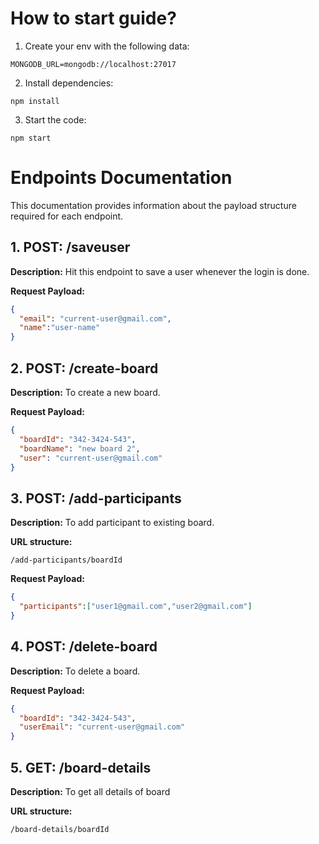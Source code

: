 # How to start guide?
1. Create your env with the following data:
   
```
MONGODB_URL=mongodb://localhost:27017
```

2. Install dependencies:
```
npm install
```

3. Start the code:
```
npm start
```

# Endpoints Documentation

This documentation provides information about the payload structure required for each endpoint.

## 1. POST: /saveuser

**Description:**
Hit this endpoint to save a user whenever the login is done. 

**Request Payload:**

```json
{
  "email": "current-user@gmail.com",
  "name":"user-name"
}
```

## 2. POST: /create-board

**Description:**
To create a new board.

**Request Payload:**

```json
{
  "boardId": "342-3424-543",
  "boardName": "new board 2",
  "user": "current-user@gmail.com"
}
```

## 3. POST: /add-participants

**Description:**
To add participant to existing board.

**URL structure:**

```
/add-participants/boardId
```

**Request Payload:**

```json
{
  "participants":["user1@gmail.com","user2@gmail.com"]
}
```

## 4. POST: /delete-board

**Description:**
To delete a board.

**Request Payload:**

```json
{
  "boardId": "342-3424-543",
  "userEmail": "current-user@gmail.com"
}
```

## 5. GET: /board-details

**Description:**
To get all details of board

**URL structure:**

```
/board-details/boardId
```